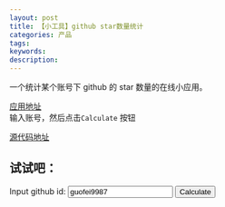 ```yaml
---
layout: post
title: 【小工具】github star数量统计
categories: 产品
tags:
keywords:
description:
---
```



一个统计某个账号下 github 的 star 数量的在线小应用。  

[应用地址](http://www.guofei.site/star_counter/main.html)  
输入账号，然后点击`Calculate` 按钮  

[源代码地址](https://github.com/guofei9987/star_counter)  



<!--
![demo](https://github.com/guofei9987/star_counter/blob/master/demo.png?raw=true) -->

## 试试吧：
<!-- <iframe src="http://www.guofei.site/star_counter/main.html" width="100%" height="1000em" marginwidth="10%"></iframe> -->



<script src="star_counter.js"></script> <!--引用js代码-->
<script>
    function func_1() {
        document.getElementById("demo").innerHTML = 'If not print for seconds, please refresh';
        github_id = document.getElementById("user").value;
        document.getElementById("star_counter").innerHTML = func(github_id);
    }

</script>


Input github id: <input name="user" value="guofei9987" type="text" id="user">
<input name="Button" type="button" value="Calculate" onClick="func_1()">

<p id="star_counter"></p>
